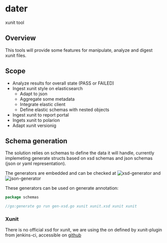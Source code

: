 # dater

xunit tool  

## Overview

This tools will provide some features for manipulate, analyze and digest xunit files.

## Scope

* Analyze results for overall state (PASS or FAILED)
* Ingest xunit style on elasticsearch
  * Adapt to json
  * Aggregate some metadata
  * Integrate elastic client
  * Define elastic schemas with nested objects
* Ingest xunit to report portal
* Ingets xunit to polarion
* Adapt xunit versionig

## Schema generation

The solution relies on schemas to define the data it will handle, currently implemeting generate structs based on xsd schemas and json schemas (json or yaml representation).

The generators are embedded and can be checked at ![xsd-generator](pkg/schemas/gen-xsd.go) and ![json-generator](pkg/schemas/gen-json.go)  

These generators can be used on generate annotation:

```go
package schemas

//go:generate go run gen-xsd.go xunit xunit.xsd xunit xunit
```

### Xunit

There is no official xsd for xunit, we are using the on defined by xunit-plugin from jenkins-ci, accessible on [github](https://github.com/jenkinsci/xunit-plugin/blob/master/src/main/resources/org/jenkinsci/plugins/xunit/types/model/xsd/junit-10.xsd)

